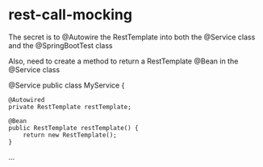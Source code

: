 # rest-call-mocking

The secret is to @Autowire the RestTemplate into both the @Service class and the @SpringBootTest class

Also, need to create a method to return a RestTemplate @Bean in the @Service class

 @Service
 public class MyService {
 
 	@Autowired
 	private RestTemplate restTemplate;
 
 	@Bean
 	public RestTemplate restTemplate() {
 		return new RestTemplate();
 	}
 
 ...